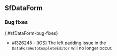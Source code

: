 ## SfDataForm

### Bug fixes
{:#sfDataForm-bug-fixes}

* \#I326245 - [iOS] The left padding issue in the `DataFormAutoCompleteEditor` will no longer occur.
